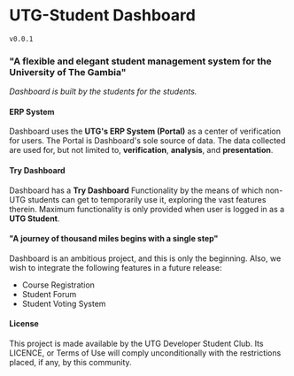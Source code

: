 # UTG-Student Dashboard
`v0.0.1`

### "A flexible and elegant student management system for the University of The Gambia"

_Dashboard is built by the students for the students._

#### ERP System

Dashboard uses the **UTG's ERP System (Portal)** as a center of verification for users.
The Portal is Dashboard's sole source of data. The data collected are used for,
but not limited to, **verification**, **analysis**, and **presentation**.

#### Try Dashboard

Dashboard has a **Try Dashboard** Functionality by the means of which non-UTG students
can get to temporarily use it, exploring the vast features therein.
Maximum functionality is only provided when user is logged in as a **UTG Student**.

#### "A journey of thousand miles begins with a single step"
Dashboard is an ambitious project, and this is only the beginning.
Also, we wish to integrate the following features in a future release:

- Course Registration
- Student Forum
- Student Voting System


#### License
This project is made available by the UTG Developer Student Club.
Its LICENCE, or Terms of Use will comply unconditionally with the restrictions placed,
if any, by this community.
